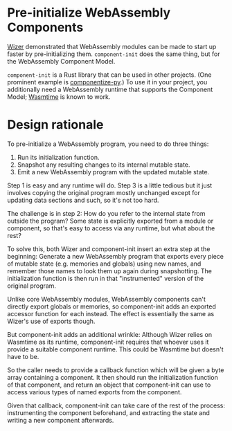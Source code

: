 # Pre-initialize WebAssembly Components

[Wizer][] demonstrated that WebAssembly modules can be made to start up
faster by pre-initializing them. `component-init` does the same thing,
but for the WebAssembly Component Model.

[Wizer]: https://github.com/bytecodealliance/wizer/

`component-init` is a Rust library that can be used in other projects.
(One prominent example is [componentize-py][].) To use it in your
project, you additionally need a WebAssembly runtime that supports the
Component Model; [Wasmtime][] is known to work.

[componentize-py]: https://github.com/bytecodealliance/componentize-py
[Wasmtime]: https://wasmtime.dev/

# Design rationale

To pre-initialize a WebAssembly program, you need to do three things:

1. Run its initialization function.
2. Snapshot any resulting changes to its internal mutable state.
3. Emit a new WebAssembly program with the updated mutable state.

Step 1 is easy and any runtime will do. Step 3 is a little tedious but
it just involves copying the original program mostly unchanged except
for updating data sections and such, so it's not too hard.

The challenge is in step 2: How do you refer to the internal state from
outside the program? Some state is explicitly exported from a module or
component, so that's easy to access via any runtime, but what about the
rest?

To solve this, both Wizer and component-init insert an extra step at the
beginning: Generate a new WebAssembly program that exports every piece
of mutable state (e.g. memories and globals) using new names, and
remember those names to look them up again during snapshotting. The
initialization function is then run in that "instrumented" version of
the original program.

Unlike core WebAssembly modules, WebAssembly components can't directly
export globals or memories, so component-init adds an exported accessor
function for each instead. The effect is essentially the same as Wizer's
use of exports though.

But component-init adds an additional wrinkle: Although Wizer relies on
Wasmtime as its runtime, component-init requires that whoever uses it
provide a suitable component runtime. This could be Wasmtime but doesn't
have to be.

So the caller needs to provide a callback function which will be given a
byte array containing a component. It then should run the initialization
function of that component, and return an object that component-init can
use to access various types of named exports from the component.

Given that callback, component-init can take care of the rest of the
process: instrumenting the component beforehand, and extracting the
state and writing a new component afterwards.
